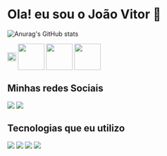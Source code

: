 # Ola! eu sou o João Vitor 🤙

![Anurag's GitHub stats](https://github-readme-stats.vercel.app/api?username=JoaoVitor2004&show_icons=true&theme=gruvbox)

<div>
  <img align="center" width="20" height="20" src="https://cdn.jsdelivr.net/gh/devicons/devicon/icons/html5/html5-original.svg" />
  <img align="center" width="60" height="60" src="https://cdn.jsdelivr.net/gh/devicons/devicon/icons/css3/css3-original.svg" />
  <img align="center" width="60" height="60" src="https://cdn.jsdelivr.net/gh/devicons/devicon/icons/javascript/javascript-original.svg" />
  <img align="center" width="60" height="60" src="https://cdn.jsdelivr.net/gh/devicons/devicon/icons/git/git-original.svg" />
</div>

## Minhas redes Sociais 
<div> 
  <a href="https://www.github.com/JoaoVitor2004" target="_blank"><img src="https://img.shields.io/badge/GitHub-100000?style=for-the-badge&logo=github&logoColor=white" target="_blank"></a>
  <a href="https://instagram.com/joaovitords12" target="_blank"><img src="https://img.shields.io/badge/-Instagram-%23E4405F?style=for-the-badge&logo=instagram&logoColor=white" target="_blank"></a> 
</div>

## Tecnologias que eu utilizo

<div>
  <img src="https://img.shields.io/badge/HTML5-E34F26?style=for-the-badge&logo=html5&logoColor=white">
  <img src="https://img.shields.io/badge/CSS3-1572B6?style=for-the-badge&logo=css3&logoColor=white">
  <img src="https://img.shields.io/badge/JavaScript-F7DF1E?style=for-the-badge&logo=javascript&logoColor=black">
  <img src="https://img.shields.io/badge/GIT-E44C30?style=for-the-badge&logo=git&logoColor=white"/>
</div>

